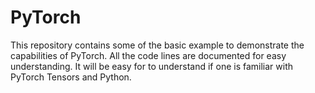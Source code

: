 # PyTorch
This repository contains some of the basic example to demonstrate the capabilities of PyTorch. All the code lines are documented for easy understanding. It will be easy for to understand if one is familiar with PyTorch Tensors and Python.
